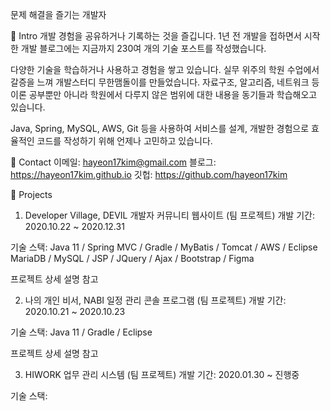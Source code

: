 문제 해결을 즐기는 개발자


📌 Intro
개발 경험을 공유하거나 기록하는 것을 즐깁니다. 1년 전 개발을 접하면서 시작한 개발 블로그에는 지금까지 230여 개의 기술 포스트를 작성했습니다.

다양한 기술을 학습하거나 사용하고 경험을 쌓고 있습니다. 실무 위주의 학원 수업에서 갈증을 느껴 개발스터디 무한맴돌이를 만들었습니다. 자료구조, 알고리즘, 네트워크 등 이론 공부뿐만 아니라 학원에서 다루지 않은 범위에 대한 내용을 동기들과 학습해오고 있습니다.

Java, Spring, MySQL, AWS, Git 등을 사용하여 서비스를 설계, 개발한 경험으로 효율적인 코드를 작성하기 위해 언제나 고민하고 있습니다.


📌 Contact
이메일: hayeon17kim@gmail.com
블로그: https://hayeon17kim.github.io
깃헙: https://github.com/hayeon17kim

📌 Projects
1. Developer Village, DEVIL
개발자 커뮤니티 웹사이트 (팀 프로젝트)
개발 기간: 2020.10.22 ~ 2020.12.31

기술 스택:
Java 11 / Spring MVC / Gradle / MyBatis / Tomcat / AWS / Eclipse
MariaDB / MySQL / JSP / JQuery / Ajax / Bootstrap / Figma

프로젝트 상세 설명 참고

2. 나의 개인 비서, NABI
일정 관리 콘솔 프로그램 (팀 프로젝트)
개발 기간: 2020.10.21 ~ 2020.10.23

기술 스택:
Java 11 / Gradle / Eclipse

프로젝트 상세 설명 참고

3. HIWORK
업무 관리 시스템 (팀 프로젝트)
개발 기간: 2020.01.30 ~ 진행중

기술 스택:
